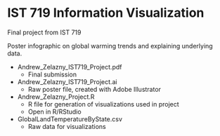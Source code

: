 # IST 719 Information Visualization

Final project from IST 719

Poster infographic on global warming trends and explaining underlying data.

- Andrew_Zelazny_IST719_Project.pdf
  - Final submission
- Andrew_Zelazny_IST719_Project.ai
  - Raw poster file, created with Adobe Illustrator
- Andrew_Zelazny_Project.R
  - R file for generation of visualizations used in project
  - Open in R/RStudio
- GlobalLandTemperatureByState.csv
  - Raw data for visualizations
